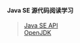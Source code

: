 
#### Java SE 源代码阅读学习

> [Java SE API](https://docs.oracle.com/javase/8/docs/api/index.html)  
> [OpenJDK](http://openjdk.java.net/)



